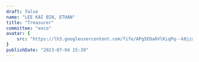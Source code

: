 ```yaml
---
draft: false
name: "LEE KAI BIN, ETHAN"
title: "Treasurer"
committee: "exco"
avatar: {
    src: "https://lh3.googleusercontent.com/fife/APg5EOa6VlKiqPq--k8jzxy6f-IVGXKWm497Epqqgaq-zCVFFjCJFZfUEtGvR2jDfYSd_4pBAi_AOXRUg5LVfLSW9L-pJxQKD3foOlBQwo3fe1AnyQmGV8N0afNfpPfYFLp8m_NSBe9Bo-Oh6rNlE7ohUtASqo6RqVSfU5xB_fvzleb1LH0P8ARSiOzgUdoHmd3Tiy8U-0LNPeoq4cycikhBS51TxdD2Z_oCGitq6O-DMSN2cyvrlBtUjpoyyjgrQnEPxsagtE89TpSHcz4s3WB-C45BiWdmlm6cXrSMdts_B8nSJOkl15KW_eqxLaUQQdAfBUDZuys1Nvx6TR2-cqqLothZFgDyx3soDo7pHgAomYbgPpyana6ILTjchnPqUGUYy3SmjkJcIoNxMjghiZLefIO59khUJlK9NWk5E36L0RNvtZ9HM6eE6UCzonPJNRy1gCh6y2k6H6M8bMcTSN64gmZCB2gYW0dBONLe2eV_wzkUHI4Kx2eMzmIIGpfc2wOSEh52plsHebFIeIzz59jqADtZtXaP6gPHuUV8CoKz47QPa7D4eQqmD4nVraJPwrLPQAx6mZV8RSqQjSs023BadK39pqAPfcDR95DwCgweZwcO-yEg2lZt9U-_y2DYlQPY1Udmwjwv02YSbbJ9R3cSuMlhM9AyGg6VRaCLLzzfr6Eaap2U_oSEYlxGlMmPYpUqHGBwBXyuG3LfPLrplYIY0BWuWtcbQTLF1ADF6ZLyQSxptX5eDRDBysTIk_ZfDAN3ogyDgNOuTdmvx6av-eUoy1KxUO4L3x2isEqYHxdnMTi_7xWGruUIaujsUyazSpTRoSb9p2IB6Nqk21CeWfaNqiebPouU0RQhlBsf2r1J9zpbTSyu03xnvGOcS40f9Lg0nLbplyi7lvsELSGZlDm6NNM-IlCxnJTrhlNuqEp-nCAzyiFgUQOSsOfOkkrgO3l8WtfnOXcIKX3tBN8oSKiBpNA4EsF6K4YNF0fwa85nZfaVxvHzkb1GLxx6X5hU_dXVLIRBttto5JjbixhqjvlBXmWx97rNOqHRZ0ofY8MlBz2dc0TrBRMcMI3Fk5yNVmyJ38LVoIHcNWgxnF0dmHWmtb5BiY-Va-Rfbu-9TElCXCTjTudAJkCgYYZcNOD24jxAiLvPH5J7Ja1RwDQuPM1eGHBboOhrOcuAigma8brCuZ_3cM368LdUMVOp5BuIWbe_Feynzn-fNJAT5qgeD_JDoKkp-Ylhontu2FrSPCNrRFbzU_F0FvTUo5etCxy2CuvUW_NIdFSGZeUHCiINF5YkhtK6RTUBr7aQXLMRaXJWj38ANheX_c8XlBODmK-Ab8s3VAASbqz8Wl0RO9KvY2-H4U4H4FtEx0r6vnQY9GR-lKfecgkehk5eRVVAq9mWBxKKvyIf5ohRsDH8FEgMuVQxvqCneftmZ5TjUDhmOqhEMV812CTPpjuX3mzDTu1Z2s4PTtE-7G7GCYwMoDc5D0NVll_8muzkP8Wwqrq86wKgCBItVRHZYUwD_eANxeG5wqZvpvDvHw7VyKrHQyYoFlAOKsli_R_4iGpNaB5sx9nB8VVnF_aHwtSI2Mixqj1-d8FVqveD1nGxij8gRw7XpA=w997-h668",
}
publishDate: "2023-07-04 15:39"
---
```


